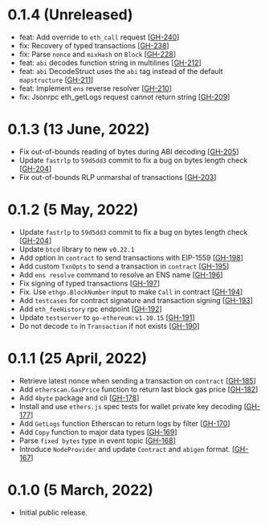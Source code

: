 # 0.1.4 (Unreleased)

- feat: Add override to `eth_call` request [[GH-240](https://github.com/umbracle/ethgo/issues/240)]
- fix: Recovery of typed transactions [[GH-238](https://github.com/umbracle/ethgo/issues/238)]
- fix: Parse `nonce` and `mixHash` on `Block` [[GH-228](https://github.com/umbracle/ethgo/issues/228)]
- feat: `abi` decodes function string in multilines [[GH-212](https://github.com/umbracle/ethgo/issues/212)]
- feat: `abi` DecodeStruct uses the `abi` tag instead of the default `mapstructure` [[GH-211](https://github.com/umbracle/ethgo/issues/211)]
- feat: Implement `ens` reverse resolver [[GH-210](https://github.com/umbracle/ethgo/issues/210)]
- fix: Jsonrpc eth_getLogs request cannot return string [[GH-209](https://github.com/umbracle/ethgo/issues/209)]

# 0.1.3 (13 June, 2022)

- Fix out-of-bounds reading of bytes during ABI decoding [[GH-205](https://github.com/umbracle/ethgo/issues/205)]
- Update `fastrlp` to `59d5dd3` commit to fix a bug on bytes length check [[GH-204](https://github.com/umbracle/ethgo/issues/204)]
- Fix out-of-bounds RLP unmarshal of transactions [[GH-203](https://github.com/umbracle/ethgo/issues/203)]

# 0.1.2 (5 May, 2022)

- Update `fastrlp` to `59d5dd3` commit to fix a bug on bytes length check [[GH-204](https://github.com/umbracle/ethgo/issues/204)]
- Update `btcd` library to new `v0.22.1`
- Add option in `contract` to send transactions with EIP-1559 [[GH-198](https://github.com/umbracle/ethgo/issues/198)]
- Add custom `TxnOpts` to send a transaction in `contract` [[GH-195](https://github.com/umbracle/ethgo/issues/195)]
- Add `ens resolve` command to resolve an ENS name [[GH-196](https://github.com/umbracle/ethgo/issues/196)]
- Fix signing of typed transactions [[GH-197](https://github.com/umbracle/ethgo/issues/197)]
- Fix. Use `ethgo.BlockNumber` input to make `Call` in contract [[GH-194](https://github.com/umbracle/ethgo/issues/194)]
- Add `testcases` for contract signature and transaction signing [[GH-193](https://github.com/umbracle/ethgo/issues/193)]
- Add `eth_feeHistory` rpc endpoint [[GH-192](https://github.com/umbracle/ethgo/issues/192)]
- Update `testserver` to `go-ethereum:v1.10.15` [[GH-191](https://github.com/umbracle/ethgo/issues/191)]
- Do not decode `to` in `Transaction` if not exists [[GH-190](https://github.com/umbracle/ethgo/issues/190)]

# 0.1.1 (25 April, 2022)

- Retrieve latest nonce when sending a transaction on `contract` [[GH-185](https://github.com/umbracle/ethgo/issues/185)]
- Add `etherscan.GasPrice` function to return last block gas price [[GH-182](https://github.com/umbracle/ethgo/issues/182)]
- Add `4byte` package and cli [[GH-178](https://github.com/umbracle/ethgo/issues/178)]
- Install and use `ethers.js` spec tests for wallet private key decoding [[GH-177](https://github.com/umbracle/ethgo/issues/177)]
- Add `GetLogs` function Etherscan to return logs by filter [[GH-170](https://github.com/umbracle/ethgo/issues/170)]
- Add `Copy` function to major data types [[GH-169](https://github.com/umbracle/ethgo/issues/169)]
- Parse `fixed bytes` type in event topic [[GH-168](https://github.com/umbracle/ethgo/issues/168)]
- Introduce `NodeProvider` and update `Contract` and `abigen` format. [[GH-167](https://github.com/umbracle/ethgo/issues/167)]

# 0.1.0 (5 March, 2022)

- Initial public release.
